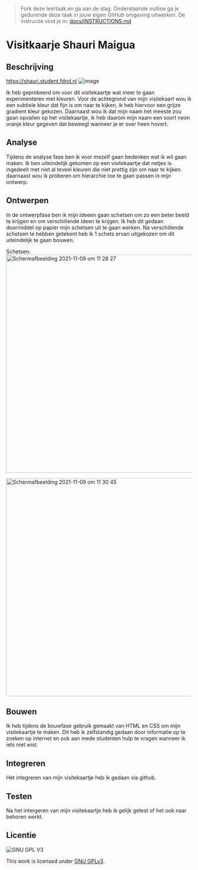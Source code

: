 > Fork deze leertaak en ga aan de slag. Onderstaande outline ga je gedurende deze taak in jouw eigen GitHub omgeving uitwerken. De instructie vind je in: [docs/INSTRUCTIONS.md](docs/INSTRUCTIONS.md)

# Visitkaarje Shauri Maigua

## Beschrijving
https://shauri.student.fdnd.nl
![image](https://user-images.githubusercontent.com/90189750/140339119-2c3da0bc-5f05-4702-8dcd-cda438653703.png)

Ik heb geprobeerd om voor dit visitekaartje wat meer te gaan experimenteren met kleuren. Voor de achtegrond van mijn visitekaart wou ik een subtiele kleur dat fijn is om naar te kijken, ik heb hiervoor een grijze gradient kleur gekozen. Daarnaast wou ik dat mijn naam het meeste zou gaan opvallen op het visitekaartje, ik heb daarom mijn naam een soort neon oranje kleur gegeven dat beweegt wanneer je er over heen hovert. 



## Analyse

Tijdens de analyse fase ben ik voor mezelf gaan bedenken wat ik wil gaan maken. Ik ben uiteindelijk gekomen op een visitekaartje dat netjes is ingedeelt met niet al teveel kleuren die niet prettig zijn om naar te kijken. daarnaast wou ik proberen om hierarchie toe te gaan passen in mijn ontwerp.

## Ontwerpen
  
  In de ontwerpfase ben ik mijn ideeen gaan schetsen om zo een beter beeld te krijgen en om verschillende ideen te krijgen. Ik heb dit gedaan doormiddel op papier mijn schetsen uit te gaan werken. Na verschillende schetsen te hebben getekent heb ik 1 schets ervan uitgekozen om dit uiteindelijk te gaan bouwen.
 
 Schetsen:
 <img width="590" alt="Schermafbeelding 2021-11-09 om 11 28 27" src="https://user-images.githubusercontent.com/90189750/140907844-0618ecd6-c149-4702-8b87-79e29c4e6540.png">

<img width="590" alt="Schermafbeelding 2021-11-09 om 11 30 45" src="https://user-images.githubusercontent.com/90189750/140908166-c775dcae-f1df-4bc8-81bf-b8ebdf6a60b6.png">


  
## Bouwen
  
  Ik heb tijdens de bouwfase gebruik gemaakt van HTML en CSS om mijn visitekaartje te maken. Dit heb ik zelfstandig gedaan door informatie op te zoeken op internet en ook aan mede studenten hulp te vragen wanneer ik iets niet wist. 

## Integreren 

Het integreren van mijn visitekaartje heb ik gedaan via github.

## Testen
 
 Na het intergeren van mijn visitekaartje heb ik gelijk getest of het ook naar behoren werkt.
 

## Licentie

![GNU GPL V3](https://www.gnu.org/graphics/gplv3-127x51.png)

This work is licensed under [GNU GPLv3](./LICENSE).
